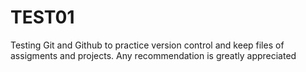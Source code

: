 # TEST01
Testing Git and Github to practice version control and keep files of assigments and projects.
Any recommendation is greatly appreciated

